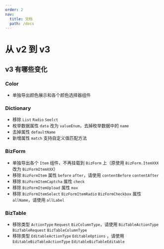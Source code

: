 ```yaml
---
order: 2
nav:
  title: 文档
  path: /docs
---
```


# 从 v2 到 v3

## v3 有哪些变化

### Color

- 单独导出颜色展示和各个颜色选择器组件

### Dictionary

- 移除 `List` `Radio` `Seelct`
- 枚举数据属性 `data` 改为 `valueEnum`，去掉枚举数据中的 `name`
- 去掉属性 `defaultName`
- 新增属性 `match` 支持自定义值匹配方法

### BizForm

- 单独导出各个 `Item` 组件，不再挂载到 `BizForm` 上（原使用 `BizForm.ItemXXX` 改为 `BizFormItemXXX`）
- 移除 `BizFormItem` 属性 `before` `after`，请使用 `contentBefore` `contentAfter`
- 移除 `BizFormItemCaptcha` 属性 `check`
- 移除 `BizFormItemUpload` 属性 `max`
- 移除 `BizFormItemSelect` `BizFormItemRadio` `BizFormCheckbox` 属性 `allName`，请使用 `allLabel`

### BizTable

- 移除类型 `ActionType` `Request` `BizColumnType`，请使用 `BizTableActionType` `BizTableRequest` `BizTableColumnType`
- 移除类型 `EditableActionType` `EditableOptions` ，请使用 `EditableBizTableActionType` `EditableBizTableEditable`
